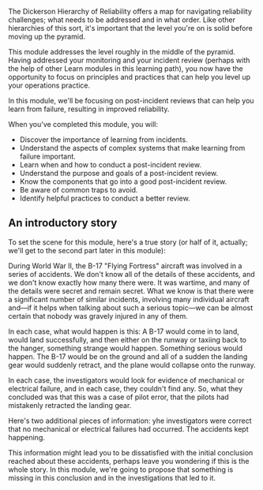 The Dickerson Hierarchy of Reliability offers a map for navigating
reliability challenges; what needs to be addressed and in what order. Like
other hierarchies of this sort, it's important that the level you're on
is solid before moving up the pyramid.

This module addresses the level roughly in the middle of the pyramid.
Having addressed your monitoring and your incident review (perhaps with the
help of other Learn modules in this learning path), you now have the
opportunity to focus on principles and practices that can help you level up
your operations practice.

In this module, we'll be focusing on post-incident reviews that can help
you learn from failure, resulting in improved reliability.

When you've completed this module, you will:

- Discover the importance of learning from incidents.
- Understand the aspects of complex systems that make learning from
    failure important.
- Learn when and how to conduct a post-incident review.
- Understand the purpose and goals of a post-incident review.
- Know the components that go into a good post-incident review.
- Be aware of common traps to avoid.
- Identify helpful practices to conduct a better review.

## An introductory story

To set the scene for this module, here's a true story (or half of it,
actually; we'll get to the second part later in this module):

During World War II, the B-17 "Flying Fortress" aircraft was involved in a
series of accidents. We don't know all of the details of these accidents,
and we don't know exactly how many there were. It was wartime, and many of
the details were secret and remain secret. What we know is that there were
a significant number of similar incidents, involving many individual
aircraft and—if it helps when talking about such a serious topic—we can
be almost certain that nobody was gravely injured in any of them.

In each case, what would happen is this: A B-17 would come in to land, would
land successfully, and then either on the runway or taxiing back to the
hanger, something strange would happen. Something serious would happen. The
B-17 would be on the ground and all of a sudden the landing gear would
suddenly retract, and the plane would collapse onto the runway.

In each case, the investigators would look for evidence of mechanical or
electrical failure, and in each case, they couldn't find any. So, what they
concluded was that this was a case of pilot error, that the pilots had
mistakenly retracted the landing gear.

Here's two additional pieces of information: yhe investigators were
correct that no mechanical or electrical failures had occurred. The accidents
kept happening.

This information might lead you to be dissatisfied with the initial
conclusion reached about these accidents, perhaps leave you wondering if
this is the whole story. In this module, we're going to propose that
something is missing in this conclusion and in the investigations that led
to it.
